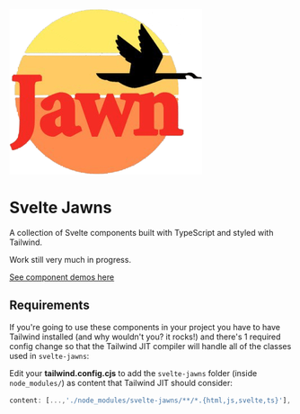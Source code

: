 ![Svelte Jawns Logo, which is the Wawa logo with the text replaced with the word "Jawn"](https://github.com/atuttle/svelte-jawns/blob/main/static/favicon.png?raw=true)

# Svelte Jawns

A collection of Svelte components built with TypeScript and styled with Tailwind.

Work still very much in progress.

[See component demos here](https://svelte-jawns.surge.sh)

## Requirements

If you're going to use these components in your project you have to have Tailwind installed (and why wouldn't you? it rocks!) and there's 1 required config change so that the Tailwind JIT compiler will handle all of the classes used in `svelte-jawns`:

Edit your **tailwind.config.cjs** to add the `svelte-jawns` folder (inside `node_modules/`) as content that Tailwind JIT should consider:

```js
content: [...,'./node_modules/svelte-jawns/**/*.{html,js,svelte,ts}'],
```
